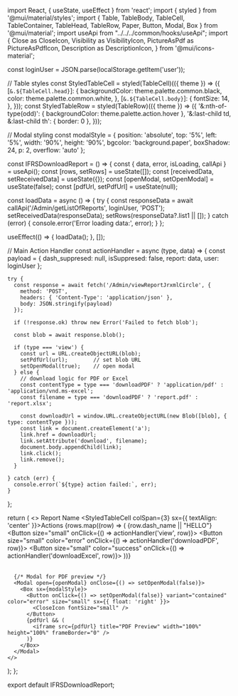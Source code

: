 import React, { useState, useEffect } from 'react';
import { styled } from '@mui/material/styles';
import {
  Table, TableBody, TableCell, TableContainer,
  TableHead, TableRow, Paper, Button, Modal, Box
} from '@mui/material';
import useApi from "../../../common/hooks/useApi";
import {
  Close as CloseIcon,
  Visibility as VisibilityIcon,
  PictureAsPdf as PictureAsPdfIcon,
  Description as DescriptionIcon,
} from '@mui/icons-material';

const loginUser = JSON.parse(localStorage.getItem('user'));

// Table styles
const StyledTableCell = styled(TableCell)(({ theme }) => ({
  [`&.${TableCell.head}`]: {
    backgroundColor: theme.palette.common.black,
    color: theme.palette.common.white,
  },
  [`&.${TableCell.body}`]: {
    fontSize: 14,
  },
}));
const StyledTableRow = styled(TableRow)(({ theme }) => ({
  '&:nth-of-type(odd)': { backgroundColor: theme.palette.action.hover },
  '&:last-child td, &:last-child th': { border: 0 },
}));

// Modal styling
const modalStyle = {
  position: 'absolute',
  top: '5%',
  left: '5%',
  width: '90%',
  height: '90%',
  bgcolor: 'background.paper',
  boxShadow: 24,
  p: 2,
  overflow: 'auto'
};

const IFRSDownloadReport = () => {
  const { data, error, isLoading, callApi } = useApi();
  const [rows, setRows] = useState([]);
  const [receivedData, setReceivedData] = useState({});
  const [openModal, setOpenModal] = useState(false);
  const [pdfUrl, setPdfUrl] = useState(null);

  const loadData = async () => {
    try {
      const responseData = await callApi('/Admin/getListOfReports', loginUser, 'POST');
      setReceivedData(responseData);
      setRows(responseData?.list1 || []);
    } catch (error) {
      console.error('Error loading data:', error);
    }
  };

  useEffect(() => { loadData(); }, []);

  // Main Action Handler
  const actionHandler = async (type, data) => {
    const payload = {
      dash_suppresed: null,
      isSuppresed: false,
      report: data,
      user: loginUser
    };

    try {
      const response = await fetch('/Admin/viewReportJrxmlCircle', {
        method: 'POST',
        headers: { 'Content-Type': 'application/json' },
        body: JSON.stringify(payload)
      });

      if (!response.ok) throw new Error('Failed to fetch blob');

      const blob = await response.blob();

      if (type === 'view') {
        const url = URL.createObjectURL(blob);
        setPdfUrl(url);        // set blob URL
        setOpenModal(true);    // open modal
      } else {
        // download logic for PDF or Excel
        const contentType = type === 'downloadPDF' ? 'application/pdf' : 'application/vnd.ms-excel';
        const filename = type === 'downloadPDF' ? 'report.pdf' : 'report.xlsx';

        const downloadUrl = window.URL.createObjectURL(new Blob([blob], { type: contentType }));
        const link = document.createElement('a');
        link.href = downloadUrl;
        link.setAttribute('download', filename);
        document.body.appendChild(link);
        link.click();
        link.remove();
      }

    } catch (err) {
      console.error(`${type} action failed:`, err);
    }
  };

  return (
    <>
      <TableContainer component={Paper}>
        <Table aria-label="customized table">
          <TableHead>
            <TableRow>
              <StyledTableCell>Report Name</StyledTableCell>
              <StyledTableCell colSpan={3} sx={{ textAlign: 'center' }}>Actions</StyledTableCell>
            </TableRow>
          </TableHead>
          <TableBody>
            {rows.map((row) => (
              <StyledTableRow key={row.dash_name}>
                <StyledTableCell>{row.dash_name || "HELLO"}</StyledTableCell>
                <StyledTableCell>
                  <Button size="small" onClick={() => actionHandler('view', row)}>
                    <VisibilityIcon />
                  </Button>
                </StyledTableCell>
                <StyledTableCell>
                  <Button size="small" color="error" onClick={() => actionHandler('downloadPDF', row)}>
                    <PictureAsPdfIcon />
                  </Button>
                </StyledTableCell>
                <StyledTableCell>
                  <Button size="small" color="success" onClick={() => actionHandler('downloadExcel', row)}>
                    <DescriptionIcon />
                  </Button>
                </StyledTableCell>
              </StyledTableRow>
            ))}
          </TableBody>
        </Table>
      </TableContainer>

      {/* Modal for PDF preview */}
      <Modal open={openModal} onClose={() => setOpenModal(false)}>
        <Box sx={modalStyle}>
          <Button onClick={() => setOpenModal(false)} variant="contained" color="error" size="small" sx={{ float: 'right' }}>
            <CloseIcon fontSize="small" />
          </Button>
          {pdfUrl && (
            <iframe src={pdfUrl} title="PDF Preview" width="100%" height="100%" frameBorder="0" />
          )}
        </Box>
      </Modal>
    </>
  );
};

export default IFRSDownloadReport;